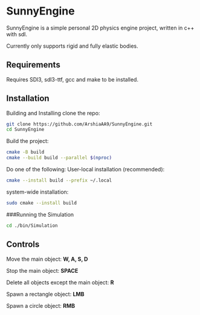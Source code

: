 # SunnyEngine

SunnyEngine is a simple personal 2D physics engine project, written in c++ with sdl.

Currently only supports rigid and fully elastic bodies.

## Requirements 
Requires SDl3, sdl3-ttf, gcc and make to be installed. 

## Installation

Building and Installing
clone the repo:
```bash
git clone https://github.com/ArshiaAA9/SunnyEngine.git
cd SunnyEngine
```
Build the project:
```bash
cmake -B build
cmake --build build --parallel $(nproc)
```
Do one of the following:
User-local installation (recommended):
```bash
cmake --install build --prefix ~/.local
```
system-wide installation:
```bash
sudo cmake --install build
```
###Running the Simulation

```bash
cd ./bin/Simulation
```

## Controls
Move the main object: **W, A, S, D**

Stop the main object: **SPACE**

Delete all objects except the main object: **R**

Spawn a rectangle object: **LMB**

Spawn a circle object: **RMB**
